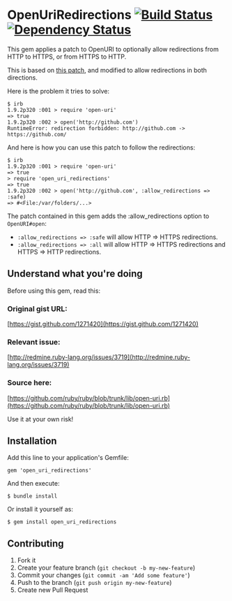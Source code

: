 # OpenUriRedirections [![Build Status](https://secure.travis-ci.org/jaimeiniesta/open_uri_redirections.png)](http://travis-ci.org/jaimeiniesta/open_uri_redirections) [![Dependency Status](https://gemnasium.com/jaimeiniesta/open_uri_redirections.png)](https://gemnasium.com/jaimeiniesta/open_uri_redirections)

This gem applies a patch to OpenURI to optionally allow redirections from HTTP to HTTPS, or from HTTPS to HTTP.

This is based on [this patch](http://bugs.ruby-lang.org/issues/859), and modified to allow redirections in both directions.

Here is the problem it tries to solve:

    $ irb
    1.9.2p320 :001 > require 'open-uri'
    => true
    1.9.2p320 :002 > open('http://github.com')
    RuntimeError: redirection forbidden: http://github.com -> https://github.com/

And here is how you can use this patch to follow the redirections:

    $ irb
    1.9.2p320 :001 > require 'open-uri'
    => true
    > require 'open_uri_redirections'
    => true
    1.9.2p320 :002 > open('http://github.com', :allow_redirections => :safe)
    => #<File:/var/folders/...>

The patch contained in this gem adds the :allow_redirections option to `OpenURI#open`:

* `:allow_redirections => :safe` will allow HTTP => HTTPS redirections.
* `:allow_redirections => :all`  will allow HTTP => HTTPS redirections and HTTPS => HTTP redirections.

## Understand what you're doing

Before using this gem, read this:

### Original gist URL:
[https://gist.github.com/1271420](https://gist.github.com/1271420)

### Relevant issue:
[http://redmine.ruby-lang.org/issues/3719](http://redmine.ruby-lang.org/issues/3719)

### Source here:
[https://github.com/ruby/ruby/blob/trunk/lib/open-uri.rb](https://github.com/ruby/ruby/blob/trunk/lib/open-uri.rb)

Use it at your own risk!

## Installation

Add this line to your application's Gemfile:

    gem 'open_uri_redirections'

And then execute:

    $ bundle install

Or install it yourself as:

    $ gem install open_uri_redirections

## Contributing

1. Fork it
2. Create your feature branch (`git checkout -b my-new-feature`)
3. Commit your changes (`git commit -am 'Add some feature'`)
4. Push to the branch (`git push origin my-new-feature`)
5. Create new Pull Request

